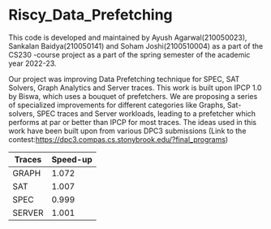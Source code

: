 # Riscy_Data_Prefetching

This code is developed and maintained by Ayush Agarwal(210050023), Sankalan Baidya(210050141) and Soham Joshi(2100510004) as a part of the CS230 -course project as a part of the spring semester of the academic year 2022-23.

Our project was improving Data Prefetching technique for SPEC, SAT Solvers, Graph Analytics and Server traces. 
This work is built upon IPCP 1.0 by Biswa, which uses a bouquet of prefetchers. We are proposing a series of specialized improvements for different categories like Graphs, Sat-solvers, SPEC traces and Server workloads, leading to a prefetcher which performs at par or better than IPCP for most traces. The ideas used in this work have been built upon from various DPC3 submissions (Link to the contest:https://dpc3.compas.cs.stonybrook.edu/?final_programs)

| Traces  | Speed-up |
|---------|----------|
| GRAPH   | 1.072    |
| SAT     | 1.007    |
| SPEC    | 0.999    |
| SERVER  | 1.001    |

